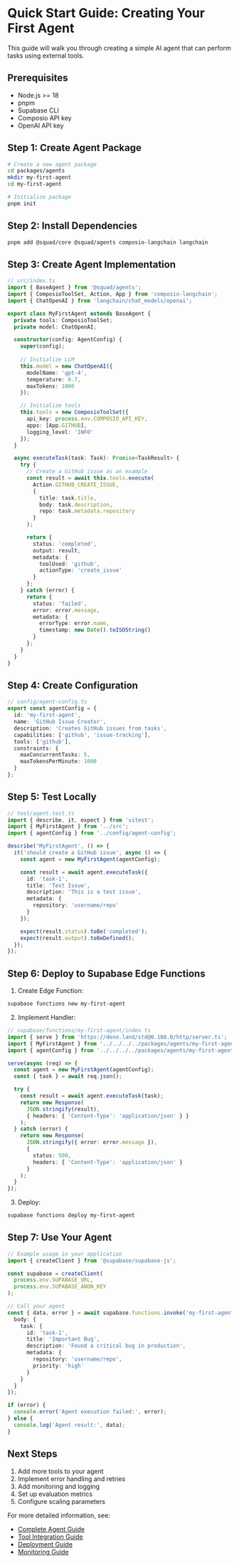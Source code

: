 # Quick Start Guide: Creating Your First Agent

This guide will walk you through creating a simple AI agent that can perform tasks using external tools.

## Prerequisites
- Node.js >= 18
- pnpm
- Supabase CLI
- Composio API key
- OpenAI API key

## Step 1: Create Agent Package

```bash
# Create a new agent package
cd packages/agents
mkdir my-first-agent
cd my-first-agent

# Initialize package
pnpm init
```

## Step 2: Install Dependencies

```bash
pnpm add @squad/core @squad/agents composio-langchain langchain
```

## Step 3: Create Agent Implementation

```typescript
// src/index.ts
import { BaseAgent } from '@squad/agents';
import { ComposioToolSet, Action, App } from 'composio-langchain';
import { ChatOpenAI } from 'langchain/chat_models/openai';

export class MyFirstAgent extends BaseAgent {
  private tools: ComposioToolSet;
  private model: ChatOpenAI;

  constructor(config: AgentConfig) {
    super(config);
    
    // Initialize LLM
    this.model = new ChatOpenAI({
      modelName: 'gpt-4',
      temperature: 0.7,
      maxTokens: 1000
    });

    // Initialize tools
    this.tools = new ComposioToolSet({
      api_key: process.env.COMPOSIO_API_KEY,
      apps: [App.GITHUB],
      logging_level: 'INFO'
    });
  }

  async executeTask(task: Task): Promise<TaskResult> {
    try {
      // Create a GitHub issue as an example
      const result = await this.tools.execute(
        Action.GITHUB_CREATE_ISSUE,
        {
          title: task.title,
          body: task.description,
          repo: task.metadata.repository
        }
      );

      return {
        status: 'completed',
        output: result,
        metadata: {
          toolUsed: 'github',
          actionType: 'create_issue'
        }
      };
    } catch (error) {
      return {
        status: 'failed',
        error: error.message,
        metadata: {
          errorType: error.name,
          timestamp: new Date().toISOString()
        }
      };
    }
  }
}
```

## Step 4: Create Configuration

```typescript
// config/agent-config.ts
export const agentConfig = {
  id: 'my-first-agent',
  name: 'GitHub Issue Creator',
  description: 'Creates GitHub issues from tasks',
  capabilities: ['github', 'issue-tracking'],
  tools: ['github'],
  constraints: {
    maxConcurrentTasks: 5,
    maxTokensPerMinute: 1000
  }
};
```

## Step 5: Test Locally

```typescript
// test/agent.test.ts
import { describe, it, expect } from 'vitest';
import { MyFirstAgent } from '../src';
import { agentConfig } from '../config/agent-config';

describe('MyFirstAgent', () => {
  it('should create a GitHub issue', async () => {
    const agent = new MyFirstAgent(agentConfig);

    const result = await agent.executeTask({
      id: 'task-1',
      title: 'Test Issue',
      description: 'This is a test issue',
      metadata: {
        repository: 'username/repo'
      }
    });

    expect(result.status).toBe('completed');
    expect(result.output).toBeDefined();
  });
});
```

## Step 6: Deploy to Supabase Edge Functions

1. Create Edge Function:
```bash
supabase functions new my-first-agent
```

2. Implement Handler:
```typescript
// supabase/functions/my-first-agent/index.ts
import { serve } from 'https://deno.land/std@0.168.0/http/server.ts';
import { MyFirstAgent } from '../../../../packages/agents/my-first-agent/src';
import { agentConfig } from '../../../../packages/agents/my-first-agent/config/agent-config';

serve(async (req) => {
  const agent = new MyFirstAgent(agentConfig);
  const { task } = await req.json();

  try {
    const result = await agent.executeTask(task);
    return new Response(
      JSON.stringify(result),
      { headers: { 'Content-Type': 'application/json' } }
    );
  } catch (error) {
    return new Response(
      JSON.stringify({ error: error.message }),
      { 
        status: 500,
        headers: { 'Content-Type': 'application/json' }
      }
    );
  }
});
```

3. Deploy:
```bash
supabase functions deploy my-first-agent
```

## Step 7: Use Your Agent

```typescript
// Example usage in your application
import { createClient } from '@supabase/supabase-js';

const supabase = createClient(
  process.env.SUPABASE_URL,
  process.env.SUPABASE_ANON_KEY
);

// Call your agent
const { data, error } = await supabase.functions.invoke('my-first-agent', {
  body: {
    task: {
      id: 'task-1',
      title: 'Important Bug',
      description: 'Found a critical bug in production',
      metadata: {
        repository: 'username/repo',
        priority: 'high'
      }
    }
  }
});

if (error) {
  console.error('Agent execution failed:', error);
} else {
  console.log('Agent result:', data);
}
```

## Next Steps

1. Add more tools to your agent
2. Implement error handling and retries
3. Add monitoring and logging
4. Set up evaluation metrics
5. Configure scaling parameters

For more detailed information, see:
- [Complete Agent Guide](./agent-guide.md)
- [Tool Integration Guide](./tool-integration.md)
- [Deployment Guide](./deployment.md)
- [Monitoring Guide](./monitoring.md)
